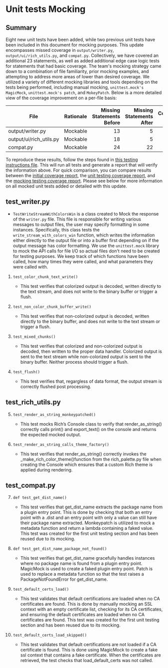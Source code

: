 # Unit tests Mocking

## Summary

Eight new unit tests have been added, while two previous unit tests have been included in this document for mocking purposes. This update encompasses missed coverage in `output/writer.py`, `output/ui/rich_utils.py`, and `compat.py`. Collectively, we have covered an additional 23 statements, as well as added additional edge case logic tests for statements that had basic coverage. The team's mocking strategy came down to a combination of file familiarity, prior mocking examples, and attempting to address more areas of lower than desired coverage. We utilized a variety of different mocking libraries and tools depending on the tests being performed, including manual mocking, `unittest.mock's MagicMock`, `unittest.mock's patch`, and `MokeyPatch`. Below is a more detailed view of the coverage improvement on a per-file basis:

|**File**|**Rationale**|**Missing Statements Before**|**Missing Statements After**|**Coverage Before**|**Coverage After**|
|---|---|--:|--:|--:|--:|
|output/writer.py|Mockable|13|5|83%|93%|
|output/ui/rich_utils.py|Mockable|18|5|0%|72%|
|compat.py|Mockable|24|22|57%|61%|

To reproduce these results, follow the steps found in [this testing instructions file](/courseProjectCode/Metrics/Readme.md). This will run all tests and generate a report that will verify the information above. For quick comparison, you can compare results between the [initial coverage report](/courseProjectDocs/Setup/Statement_coverage_report.png), the [unit testing coverage report](/courseProjectDocs/Unit-Testing/updated_coverage_report.png), and the [mocking testing coverage report](/courseProjectDocs/Unit-Testing/mocking_coverage_report.png). Please see below for more information on all mocked unit tests added or detailed with this update.


## test_writer.py

- `TestWriteStreamWithColorsWin` is a class created to Mock the response of the `writer.py` file. This file is responsible for writing various messages to output files, the user may specify formatting in some instances. Specifically, this class tests the `write_stream_with_colors_win` function, which writes the information either directly to the output file or into a buffer first depending on if the output message has color formatting. We use the `unittest.mock` library to mock the API calls for file I/O so actual files don't need to be created for testing purposes. We keep track of which functions have been called, how many times they were called, and what parameters they were called with.

1. `test_color_chunk_text_write()`
    - This test verifies that colorized output is decoded, written directly to the text stream, and does not write to the binary buffer or trigger a flush.

2. `test_non_color_chunk_buffer_write()`
    - This test verifies that non-colorized output is decoded, written directly to the binary buffer, and does not write to the text stream or trigger a flush.

3. `test_mixed_chunks()`
    - This test verifies that colorized and non-colorized output is decoded, then written to the proper data handler. Colorized output is sent to the text stream while non-colorized output is sent to the binary buffer. Neither process should trigger a flush.

4. `test_flush()`
    - This test verifies that, regargless of data format, the output stream is correctly flushed post processing.

## test_rich_utils.py

5. `test_render_as_string_monkeypatched()`
    - This test mocks Rich’s Console class to verify that render_as_string() correctly calls print() and export_text() on the console and returns the expected mocked output.

6. `test_render_as_string_calls_theme_factory()`
    - This test verifies that render_as_string() correctly invokes the _make_rich_color_theme()function from the rich_palette.py file when creating the Console which ensures that a custom Rich theme is applied during rendering.

## test_compat.py

7. `def test_get_dist_name()`
    - This test verifies that get_dist_name extracts the package name from a plugin entry point. This is done by checking that both an entry point with a .dist and an entry point with only a value can still have their package name extracted. Monkeypatch is utilized to mock a metadata function and return a lambda containing a faked value. This test was created for the first unit testing section and has been reused due to its mocking.

8. `def test_get_dist_name_package_not_found()`
    - This test verifies that get_dist_name gracefully handles instances where no package name is found from a plugin entry point. MagicMock is used to create a faked plugin entry point. Patch is used to replace a metadata function so that the test raises a PackageNotFoundError for get_dist_name.

9. `test_default_certs_load()`
    - This test validates that default certifications are loaded when no CA certificates are found. This is done by manually mocking an SSL context with an empty certificate list, checking for its CA certificates, and ensuring the default certificates are loaded when no CA certificates are found. This test was created for the first unit testing section and has been reused due to its mocking.

10. `test_default_certs_load_skipped()`
    - This test validates that default certifications are not loaded if a CA certificate is found. This is done using MagicMock to create a fake ssl context that contains a fake certificate. When the certificates are retrieved, the test checks that load_default_certs was not called.